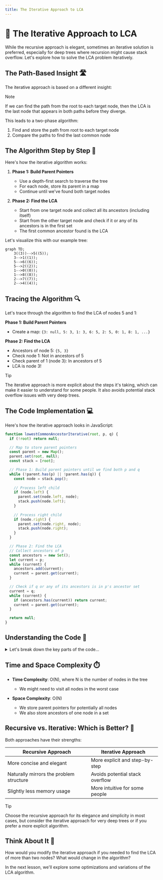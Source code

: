 ```yaml
---
title: The Iterative Approach to LCA
---
```


# 🔄 The Iterative Approach to LCA

While the recursive approach is elegant, sometimes an iterative solution is preferred, especially for deep trees where recursion might cause stack overflow. Let's explore how to solve the LCA problem iteratively.

## The Path-Based Insight 🛣️

The iterative approach is based on a different insight:

> [!NOTE]
> If we can find the path from the root to each target node, then the LCA is the last node that appears in both paths before they diverge.

This leads to a two-phase algorithm:
1. Find and store the path from root to each target node
2. Compare the paths to find the last common node

## The Algorithm Step by Step 📝

Here's how the iterative algorithm works:

1. **Phase 1: Build Parent Pointers**
   - Use a depth-first search to traverse the tree
   - For each node, store its parent in a map
   - Continue until we've found both target nodes

2. **Phase 2: Find the LCA**
   - Start from one target node and collect all its ancestors (including itself)
   - Start from the other target node and check if it or any of its ancestors is in the first set
   - The first common ancestor found is the LCA

Let's visualize this with our example tree:

```mermaid
graph TD;
    3((3))-->5((5));
    3-->1((1));
    5-->6((6));
    5-->2((2));
    1-->0((0));
    1-->8((8));
    2-->7((7));
    2-->4((4));
```

## Tracing the Algorithm 🔍

Let's trace through the algorithm to find the LCA of nodes 5 and 1:

**Phase 1: Build Parent Pointers**
- Create a map: `{3: null, 5: 3, 1: 3, 6: 5, 2: 5, 0: 1, 8: 1, ...}`

**Phase 2: Find the LCA**
- Ancestors of node 5: `{5, 3}`
- Check node 1: Not in ancestors of 5
- Check parent of 1 (node 3): In ancestors of 5
- LCA is node 3!

> [!TIP]
> The iterative approach is more explicit about the steps it's taking, which can make it easier to understand for some people. It also avoids potential stack overflow issues with very deep trees.

## The Code Implementation 💻

Here's how the iterative approach looks in JavaScript:

```javascript
function lowestCommonAncestorIterative(root, p, q) {
  if (!root) return null;

  // Map to store parent pointers
  const parent = new Map();
  parent.set(root, null);
  const stack = [root];

  // Phase 1: Build parent pointers until we find both p and q
  while (!parent.has(p) || !parent.has(q)) {
    const node = stack.pop();
    
    // Process left child
    if (node.left) {
      parent.set(node.left, node);
      stack.push(node.left);
    }
    
    // Process right child
    if (node.right) {
      parent.set(node.right, node);
      stack.push(node.right);
    }
  }

  // Phase 2: Find the LCA
  // Collect ancestors of p
  const ancestors = new Set();
  let current = p;
  while (current) {
    ancestors.add(current);
    current = parent.get(current);
  }

  // Check if q or any of its ancestors is in p's ancestor set
  current = q;
  while (current) {
    if (ancestors.has(current)) return current;
    current = parent.get(current);
  }

  return null;
}
```

## Understanding the Code 🧩

<details>
<summary>Let's break down the key parts of the code...</summary>

1. **Parent Map**: We use a Map to store each node's parent. This allows us to trace back from any node to the root.

2. **DFS Traversal**: We use a stack to perform a depth-first search of the tree, building our parent map as we go.

3. **Ancestor Set**: We collect all ancestors of node p (including p itself) in a Set for efficient lookups.

4. **Finding LCA**: We check if q or any of its ancestors is in p's ancestor set. The first match is the LCA.
</details>

## Time and Space Complexity ⏱️

- **Time Complexity**: O(N), where N is the number of nodes in the tree
  - We might need to visit all nodes in the worst case

- **Space Complexity**: O(N)
  - We store parent pointers for potentially all nodes
  - We also store ancestors of one node in a set

## Recursive vs. Iterative: Which is Better? 🤔

Both approaches have their strengths:

| Recursive Approach | Iterative Approach |
|-------------------|-------------------|
| More concise and elegant | More explicit and step-by-step |
| Naturally mirrors the problem structure | Avoids potential stack overflow |
| Slightly less memory usage | More intuitive for some people |

> [!TIP]
> Choose the recursive approach for its elegance and simplicity in most cases, but consider the iterative approach for very deep trees or if you prefer a more explicit algorithm.

## Think About It 🧠

How would you modify the iterative approach if you needed to find the LCA of more than two nodes? What would change in the algorithm?

In the next lesson, we'll explore some optimizations and variations of the LCA algorithm. 